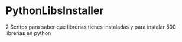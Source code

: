 # PythonLibsInstaller
2 Scritps para saber que librerias tienes instaladas y para instalar 500 librerias en python
